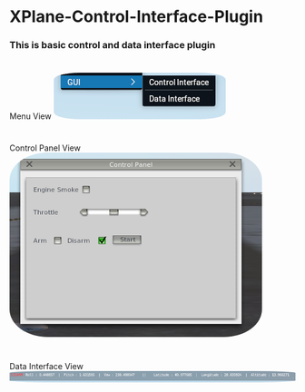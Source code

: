 # XPlane-Control-Interface-Plugin

### This is basic control and data interface plugin

#
Menu View
<img  src="./img/menu.png" alt="drawing" style="border-radius:15%"/>

#
Control Panel View
<img  src="./img/control_panel.png" alt="drawing" style="border-radius:15%"/>

#
Data Interface View
<img  src="./img/data_interface.png" alt="drawing" style="border-radius:15%"/>

